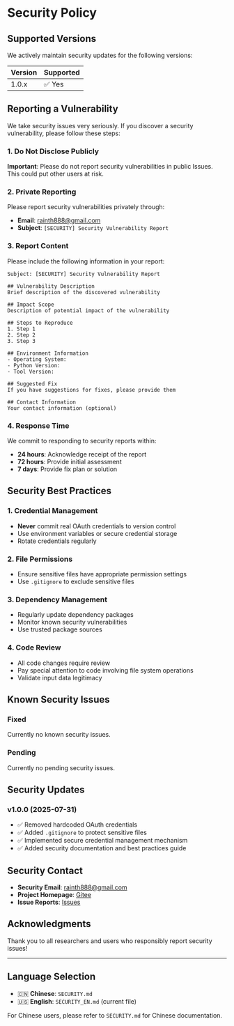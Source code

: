 # Security Policy

## Supported Versions

We actively maintain security updates for the following versions:

| Version | Supported |
| ------- | --------- |
| 1.0.x   | ✅ Yes    |

## Reporting a Vulnerability

We take security issues very seriously. If you discover a security vulnerability, please follow these steps:

### 1. Do Not Disclose Publicly

**Important**: Please do not report security vulnerabilities in public Issues. This could put other users at risk.

### 2. Private Reporting

Please report security vulnerabilities privately through:

- **Email**: rainth888@gmail.com
- **Subject**: `[SECURITY] Security Vulnerability Report`

### 3. Report Content

Please include the following information in your report:

```
Subject: [SECURITY] Security Vulnerability Report

## Vulnerability Description
Brief description of the discovered vulnerability

## Impact Scope
Description of potential impact of the vulnerability

## Steps to Reproduce
1. Step 1
2. Step 2
3. Step 3

## Environment Information
- Operating System:
- Python Version:
- Tool Version:

## Suggested Fix
If you have suggestions for fixes, please provide them

## Contact Information
Your contact information (optional)
```

### 4. Response Time

We commit to responding to security reports within:
- **24 hours**: Acknowledge receipt of the report
- **72 hours**: Provide initial assessment
- **7 days**: Provide fix plan or solution

## Security Best Practices

### 1. Credential Management

- **Never** commit real OAuth credentials to version control
- Use environment variables or secure credential storage
- Rotate credentials regularly

### 2. File Permissions

- Ensure sensitive files have appropriate permission settings
- Use `.gitignore` to exclude sensitive files

### 3. Dependency Management

- Regularly update dependency packages
- Monitor known security vulnerabilities
- Use trusted package sources

### 4. Code Review

- All code changes require review
- Pay special attention to code involving file system operations
- Validate input data legitimacy

## Known Security Issues

### Fixed

Currently no known security issues.

### Pending

Currently no pending security issues.

## Security Updates

### v1.0.0 (2025-07-31)

- ✅ Removed hardcoded OAuth credentials
- ✅ Added `.gitignore` to protect sensitive files
- ✅ Implemented secure credential management mechanism
- ✅ Added security documentation and best practices guide

## Security Contact

- **Security Email**: rainth888@gmail.com
- **Project Homepage**: [Gitee](https://gitee.com/rainth888/roo-code-gemini-cli-create)
- **Issue Reports**: [Issues](https://gitee.com/rainth888/roo-code-gemini-cli-create/issues)

## Acknowledgments

Thank you to all researchers and users who responsibly report security issues!

---

## Language Selection

- 🇨🇳 **Chinese**: `SECURITY.md`
- 🇺🇸 **English**: `SECURITY_EN.md` (current file)

For Chinese users, please refer to `SECURITY.md` for Chinese documentation. 